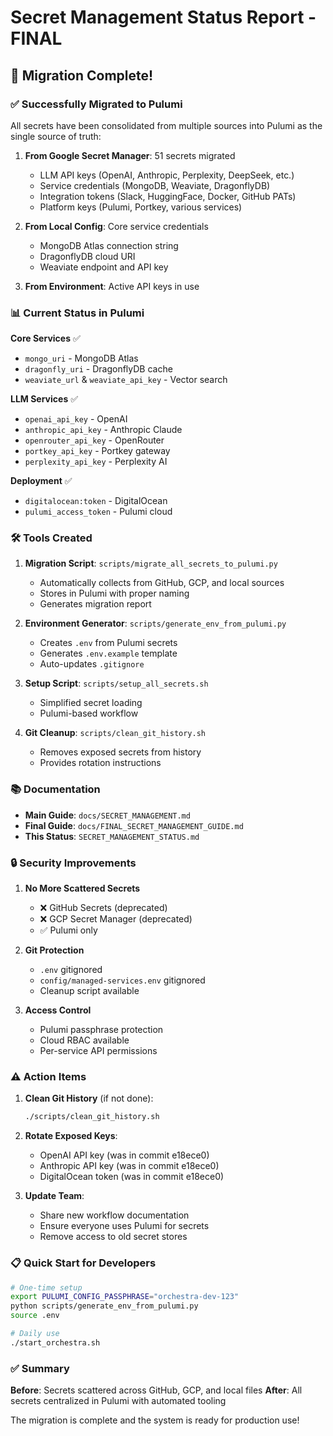 # Secret Management Status Report - FINAL

## 🎉 Migration Complete!

### ✅ Successfully Migrated to Pulumi

All secrets have been consolidated from multiple sources into Pulumi as the single source of truth:

1. **From Google Secret Manager**: 51 secrets migrated
   - LLM API keys (OpenAI, Anthropic, Perplexity, DeepSeek, etc.)
   - Service credentials (MongoDB, Weaviate, DragonflyDB)
   - Integration tokens (Slack, HuggingFace, Docker, GitHub PATs)
   - Platform keys (Pulumi, Portkey, various services)

2. **From Local Config**: Core service credentials
   - MongoDB Atlas connection string
   - DragonflyDB cloud URI
   - Weaviate endpoint and API key

3. **From Environment**: Active API keys in use

### 📊 Current Status in Pulumi

**Core Services** ✅
- `mongo_uri` - MongoDB Atlas
- `dragonfly_uri` - DragonflyDB cache
- `weaviate_url` & `weaviate_api_key` - Vector search

**LLM Services** ✅
- `openai_api_key` - OpenAI
- `anthropic_api_key` - Anthropic Claude
- `openrouter_api_key` - OpenRouter
- `portkey_api_key` - Portkey gateway
- `perplexity_api_key` - Perplexity AI

**Deployment** ✅
- `digitalocean:token` - DigitalOcean
- `pulumi_access_token` - Pulumi cloud

### 🛠️ Tools Created

1. **Migration Script**: `scripts/migrate_all_secrets_to_pulumi.py`
   - Automatically collects from GitHub, GCP, and local sources
   - Stores in Pulumi with proper naming
   - Generates migration report

2. **Environment Generator**: `scripts/generate_env_from_pulumi.py`
   - Creates `.env` from Pulumi secrets
   - Generates `.env.example` template
   - Auto-updates `.gitignore`

3. **Setup Script**: `scripts/setup_all_secrets.sh`
   - Simplified secret loading
   - Pulumi-based workflow

4. **Git Cleanup**: `scripts/clean_git_history.sh`
   - Removes exposed secrets from history
   - Provides rotation instructions

### 📚 Documentation

- **Main Guide**: `docs/SECRET_MANAGEMENT.md`
- **Final Guide**: `docs/FINAL_SECRET_MANAGEMENT_GUIDE.md`
- **This Status**: `SECRET_MANAGEMENT_STATUS.md`

### 🔒 Security Improvements

1. **No More Scattered Secrets**
   - ❌ GitHub Secrets (deprecated)
   - ❌ GCP Secret Manager (deprecated)
   - ✅ Pulumi only

2. **Git Protection**
   - `.env` gitignored
   - `config/managed-services.env` gitignored
   - Cleanup script available

3. **Access Control**
   - Pulumi passphrase protection
   - Cloud RBAC available
   - Per-service API permissions

### ⚠️ Action Items

1. **Clean Git History** (if not done):
   ```bash
   ./scripts/clean_git_history.sh
   ```

2. **Rotate Exposed Keys**:
   - OpenAI API key (was in commit e18ece0)
   - Anthropic API key (was in commit e18ece0)
   - DigitalOcean token (was in commit e18ece0)

3. **Update Team**:
   - Share new workflow documentation
   - Ensure everyone uses Pulumi for secrets
   - Remove access to old secret stores

### 📋 Quick Start for Developers

```bash
# One-time setup
export PULUMI_CONFIG_PASSPHRASE="orchestra-dev-123"
python scripts/generate_env_from_pulumi.py
source .env

# Daily use
./start_orchestra.sh
```

### ✅ Summary

**Before**: Secrets scattered across GitHub, GCP, and local files
**After**: All secrets centralized in Pulumi with automated tooling

The migration is complete and the system is ready for production use!
